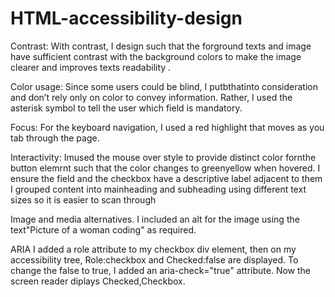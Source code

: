 # HTML-accessibility-design
Contrast:
With contrast, I design such that the forground texts and image have sufficient contrast with the background colors to make the image clearer and improves texts readability .

Color usage:
Since some users could be blind, I putbthatinto consideration and don’t rely only on color to convey information. Rather, I used the asterisk symbol to tell the user which field is mandatory.

Focus:
For the keyboard navigation, I used a red highlight that moves as you tab through the page.

Interactivity:
Imused the mouse over style to provide distinct color fornthe button elemrnt such that the color changes to greenyellow when hovered.
I ensure the field and the checkbox have a descriptive label adjacent to them
I grouped content into mainheading and subheading using different text sizes so it is easier to scan through

Image and media alternatives.
I included an alt for the image using the text"Picture of a woman coding" as required.

ARIA
I added a role attribute to my checkbox div element, then on my accessibility tree, Role:checkbox and Checked:false are displayed.
To change the false to true, I added an aria-check="true" attribute.
Now the screen reader diplays Checked,Checkbox.
